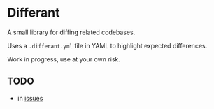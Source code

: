 # Differant

A small library for diffing related codebases.

Uses a `.differant.yml` file in YAML to highlight expected differences.

Work in progress, use at your own risk.

## TODO

* in [issues](https://github.com/antmicro/differant/issues)
